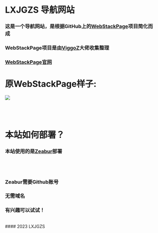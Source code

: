 # LXJGZS 导航网站

### 这是一个导航网站，是根据GitHub上的[WebStackPage](https://github.com/WebStackPage/WebStackPage.github.io)项目简化而成

### WebStackPage项目是由[ViggoZ](https://www.viggoz.com)大佬收集整理

### [WebStackPage官网](https://www.webstack.cc)

# 原WebStackPage样子:
![](https://camo.githubusercontent.com/cd5db39ba59752822b7770d5074571fc4db1660af9066dfdb9953ff53ed7195e/687474703a2f2f7777772e776562737461636b2e63632f6173736574732f696d616765732f707265766965772e676966)
##### <br><br>

# 本站如何部署？

### 本站使用的是[Zeabur](https://dash.zeabur.com/)部署

##### <br><br>

### Zeabur需要Github账号

### 无需域名

### 有兴趣可以试试！
<br>
#### 2023 LXJGZS
